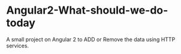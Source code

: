 # Angular2-What-should-we-do-today
A small project on Angular 2 to ADD or Remove the data using HTTP services.

